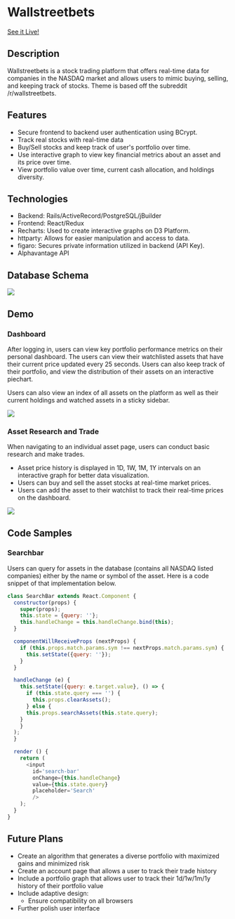 # Wallstreetbets

[See it Live!](http://wallstreetbets2.herokuapp.com/#/)

## Description
Wallstreetbets is a stock trading platform that offers real-time data for companies in the NASDAQ market and allows users to mimic buying, selling, and keeping track of stocks.  Theme is based off the subreddit /r/wallstreetbets.

## Features
* Secure frontend to backend user authentication using BCrypt.
* Track real stocks with real-time data
* Buy/Sell stocks and keep track of user's portfolio over time.
* Use interactive graph to view key financial metrics about an asset and its price over time.
* View portfolio value over time, current cash allocation, and holdings diversity.

## Technologies
* Backend: Rails/ActiveRecord/PostgreSQL/jBuilder
* Frontend: React/Redux
* Recharts: Used to create interactive graphs on D3 Platform.
* httparty: Allows for easier manipulation and access to data.
* figaro: Secures private information utilized in backend (API Key).
* Alphavantage API

## Database Schema
![](https://res.cloudinary.com/dcy8box3u/image/upload/v1531161713/Screen_Shot_2018-07-09_at_11.38.23_AM.png)
## Demo

### Dashboard
After logging in, users can view key portfolio performance metrics on their personal dashboard. The users can view their watchlisted assets that have their current price updated every 25 seconds.  Users can also keep track of their portfolio, and view the distribution of their assets on an interactive piechart.  

Users can also view an index of all assets on the platform as well as their current holdings and watched assets in a sticky sidebar.

![](https://media.giphy.com/media/dJiJiJvvG3w686OuaZ/giphy.gif)

### Asset Research and Trade
When navigating to an individual asset page, users can conduct basic research and make trades.
 * Asset price history is displayed in 1D, 1W, 1M, 1Y intervals on an interactive graph for better data visualization.
 * Users can buy and sell the asset stocks at real-time market prices.
 * Users can add the asset to their watchlist to track their real-time prices on the dashboard.

![](https://media.giphy.com/media/443D1tfGvh0cNwPtsw/giphy.gif)

## Code Samples

### Searchbar
Users can query for assets in the database (contains all NASDAQ listed companies) either by the name or symbol of the asset. Here is a code snippet of that implementation below.

```javascript
class SearchBar extends React.Component {
  constructor(props) {
    super(props);
    this.state = {query: ''};
    this.handleChange = this.handleChange.bind(this);
  }

  componentWillReceiveProps (nextProps) {
    if (this.props.match.params.sym !== nextProps.match.params.sym) {
      this.setState({query: ''});
    }
  }

  handleChange (e) {
    this.setState({query: e.target.value}, () => {
      if (this.state.query === '') {
        this.props.clearAssets();
      } else {
      this.props.searchAssets(this.state.query);
    }
    }
  );
  }

  render () {
    return (
      <input
        id='search-bar'
        onChange={this.handleChange}
        value={this.state.query}
        placeholder='Search'
        />
    );
  }
}
```





## Future Plans
* Create an algorithm that generates a diverse portfolio with maximized gains and minimized risk
* Create an account page that allows a user to track their trade history
* Include a portfolio graph that allows user to track their 1d/1w/1m/1y history of their portfolio value
* Include adaptive design:
   * Ensure compatibility on all browsers
* Further polish user interface
